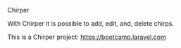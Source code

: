 Chirper

With Chirper it is possible to add, edit, and, delete chirps.

This is a Chirper project: https://bootcamp.laravel.com
